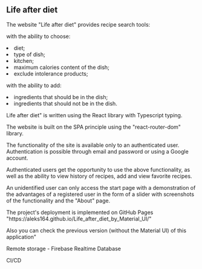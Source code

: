 <h2>Life after diet</h2>
<p>The website "Life after diet" provides recipe search tools:</p>
<p>with the ability to choose:</p>
<li> diet;</li>
<li> type of dish;</li>
<li> kitchen;</li>
<li> maximum calories content of the dish;</li>
<li> exclude intolerance products;</li>
<p>with the ability to add:</p>
<li> ingredients that should be in the dish;</li>
<li> ingredients that should not be in the dish.</li>
<p>Life after diet" is written using the React library with Typescript typing.</p>
<p>The website is built on the SPA principle using the "react-router-dom" library.</p>
<p>The functionality of the site is available only to an authenticated user. Authentication is possible through email and password or using a Google account.</p>
<p>Authenticated users get the opportunity to use the above functionality, as well as the ability to view  history of recipes, add and view favorite recipes.</p>
<p>An unidentified user can only access the start page with a demonstration of the advantages of a registered user in the form of a slider with screenshots of the functionality and the "About" page.</p>
<p>The project's deployment is implemented on GitHub Pages "https://aleks164.github.io/Life_after_diet_by_Material_UI/"</p>
<p>Also you can check the previous version (without the Material UI) of this application"</p>
<p>Remote storage - Firebase Realtime Database</p>
<p>CI/CD</p>
